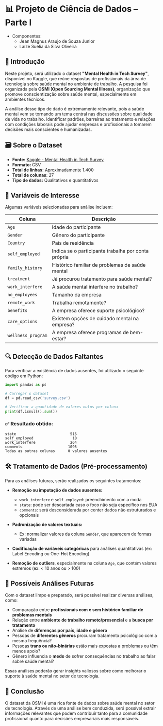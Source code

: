 # 📊 Projeto de Ciência de Dados – Parte I

* Componentes: 
    - Jean Magnus Araujo de Souza Junior
    - Laíze Suélia da Silva Oliveira
## 🧠 Introdução

Neste projeto, será utilizado o dataset **"Mental Health in Tech Survey"**, disponível no Kaggle, que reúne respostas de profissionais da área de tecnologia sobre saúde mental no ambiente de trabalho. A pesquisa foi organizada pela **OSMI (Open Sourcing Mental Illness)**, organização que promove conscientização sobre saúde mental, especialmente em ambientes técnicos.

A análise desse tipo de dado é extremamente relevante, pois a saúde mental vem se tornando um tema central nas discussões sobre qualidade de vida no trabalho. Identificar padrões, barreiras ao tratamento e relações com condições laborais pode ajudar empresas e profissionais a tomarem decisões mais conscientes e humanizadas.

## 🗃️ Sobre o Dataset

- **Fonte:** [Kaggle - Mental Health in Tech Survey](https://www.kaggle.com/datasets/osmi/mental-health-in-tech-survey)
- **Formato:** CSV
- **Total de linhas:** Aproximadamente 1.400
- **Total de colunas:** 27
- **Tipo de dados:** Qualitativos e quantitativos

## 📌 Variáveis de Interesse

Algumas variáveis selecionadas para análise incluem:

| Coluna                    | Descrição                                                                 |
|--------------------------|---------------------------------------------------------------------------|
| `Age`                    | Idade do participante                                                     |
| `Gender`                 | Gênero do participante                                                    |
| `Country`                | País de residência                                                        |
| `self_employed`          | Indica se o participante trabalha por conta própria                       |
| `family_history`         | Histórico familiar de problemas de saúde mental                          |
| `treatment`              | Já procurou tratamento para saúde mental?                                 |
| `work_interfere`         | A saúde mental interfere no trabalho?                                     |
| `no_employees`           | Tamanho da empresa                                                        |
| `remote_work`            | Trabalha remotamente?                                                     |
| `benefits`               | A empresa oferece suporte psicológico?                                    |
| `care_options`           | Existem opções de cuidado mental na empresa?                              |
| `wellness_program`       | A empresa oferece programas de bem-estar?                                 |

## 🔍 Detecção de Dados Faltantes

Para verificar a existência de dados ausentes, foi utilizado o seguinte código em Python:

```python
import pandas as pd

# Carregar o dataset
df = pd.read_csv('survey.csv')

# Verificar a quantidade de valores nulos por coluna
print(df.isnull().sum())
```

### ✅ Resultado obtido:

```
state                         515
self_employed                  18
work_interfere                264
comments                     1095
Todas as outras colunas      0 valores ausentes
```

## 🛠️ Tratamento de Dados (Pré-processamento)

Para as análises futuras, serão realizados os seguintes tratamentos:

- **Remoção ou imputação de dados ausentes:**
  - `work_interfere` e `self_employed`: preenchimento com a moda
  - `state`: pode ser descartada caso o foco não seja específico nos EUA
  - `comments`: será desconsiderada por conter dados não estruturados e opcionais

- **Padronização de valores textuais:**
  - Ex: normalizar valores da coluna `Gender`, que aparecem de formas variadas

- **Codificação de variáveis categóricas** para análises quantitativas (ex: Label Encoding ou One-Hot Encoding)

- **Remoção de outliers**, especialmente na coluna `Age`, que contém valores extremos (ex: < 10 anos ou > 100)

## 🔮 Possíveis Análises Futuras

Com o dataset limpo e preparado, será possível realizar diversas análises, como:

- Comparação entre **profissionais com e sem histórico familiar de problemas mentais**
- Relação entre **ambiente de trabalho remoto/presencial** e a **busca por tratamento**
- Análise de **diferenças por país, idade e gênero**
- Pessoas de **diferentes gêneros** procuram tratamento psicológico com a mesma frequência?
- Pessoas **trans ou não-binárias** estão mais expostas a problemas ou têm menos apoio?
- Gênero influencia o **medo** de sofrer consequências no trabalho ao falar sobre saúde mental?

Essas análises poderão gerar insights valiosos sobre como melhorar o suporte à saúde mental no setor de tecnologia.

## 📌 Conclusão

O dataset da OSMI é uma rica fonte de dados sobre saúde mental no setor de tecnologia. Através de uma análise bem conduzida, será possível extrair informações relevantes que podem contribuir tanto para a comunidade profissional quanto para decisões empresariais mais responsáveis.
